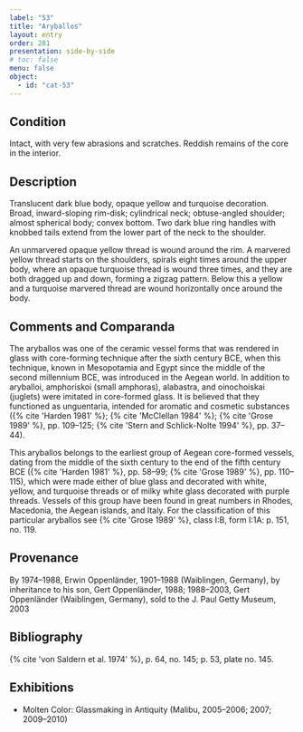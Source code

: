 ```yaml
---
label: "53"
title: "Aryballos"
layout: entry
order: 281
presentation: side-by-side
# toc: false
menu: false
object:
  - id: "cat-53"
---
```


## Condition

Intact, with very few abrasions and scratches. Reddish remains of the core in the interior.

## Description

Translucent dark blue body, opaque yellow and turquoise decoration. Broad, inward-sloping rim-disk; cylindrical neck; obtuse-angled shoulder; almost spherical body; convex bottom. Two dark blue ring handles with knobbed tails extend from the lower part of the neck to the shoulder.

An unmarvered opaque yellow thread is wound around the rim. A marvered yellow thread starts on the shoulders, spirals eight times around the upper body, where an opaque turquoise thread is wound three times, and they are both dragged up and down, forming a zigzag pattern. Below this a yellow and a turquoise marvered thread are wound horizontally once around the body.

## Comments and Comparanda

The aryballos was one of the ceramic vessel forms that was rendered in glass with core-forming technique after the sixth century BCE, when this technique, known in Mesopotamia and Egypt since the middle of the second millennium BCE, was introduced in the Aegean world. In addition to aryballoi, amphoriskoi (small amphoras), alabastra, and oinochoiskai (juglets) were imitated in core-formed glass. It is believed that they functioned as unguentaria, intended for aromatic and cosmetic substances ({% cite 'Harden 1981' %}; {% cite 'McClellan 1984' %}; {% cite 'Grose 1989' %}, pp. 109–125; {% cite 'Stern and Schlick-Nolte 1994' %}, pp. 37–44).

This aryballos belongs to the earliest group of Aegean core-formed vessels, dating from the middle of the sixth century to the end of the fifth century BCE ({% cite 'Harden 1981' %}, pp. 58–99; {% cite 'Grose 1989' %}, pp. 110–115), which were made either of blue glass and decorated with white, yellow, and turquoise threads or of milky white glass decorated with purple threads. Vessels of this group have been found in great numbers in Rhodes, Macedonia, the Aegean islands, and Italy. For the classification of this particular aryballos see {% cite 'Grose 1989' %}, class I:B, form I:1A: p. 151, no. 119.

## Provenance

By 1974–1988, Erwin Oppenländer, 1901–1988 (Waiblingen, Germany), by inheritance to his son, Gert Oppenländer, 1988; 1988–2003, Gert Oppenländer (Waiblingen, Germany), sold to the J. Paul Getty Museum, 2003

## Bibliography

{% cite 'von Saldern et al. 1974' %}, p. 64, no. 145; p. 53, plate no. 145.

## Exhibitions

-   Molten Color: Glassmaking in Antiquity (Malibu, 2005–2006; 2007; 2009–2010)